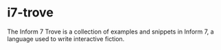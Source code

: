 # i7-trove
The Inform 7 Trove is a collection of examples and snippets in Inform 7, a language used to write interactive fiction.
